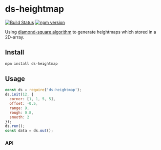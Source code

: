 # ds-heightmap

[![Build Status](https://travis-ci.org/fralonra/ds-heightmap.svg?branch=master)](https://travis-ci.org/fralonra/ds-heightmap)
[![npm version](https://img.shields.io/npm/v/ds-heightmap.svg)](https://www.npmjs.com/package/ds-heightmap)

Using [diamond-square algorithm](https://en.wikipedia.org/wiki/Diamond-square_algorithm) to generate heightmaps which stored in a 2D-array.

## Install

```bash
npm install ds-heightmap
```

## Usage

```javascript
const ds = require('ds-heightmap');
ds.init(12, {
  corner: [1, 1, 5, 5],
  offset: -0.5,
  range: 9,
  rough: 0.8,
  smooth: 2
});
ds.run();
const data = ds.out();
```

### API
